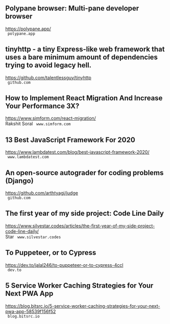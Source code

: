 ## Polypane browser: Multi-pane developer browser  
https://polypane.app/  
 ` polypane.app`
  

## tinyhttp - a tiny Express-like web framework that uses a bare minimum amount of dependencies trying to avoid legacy hell.  
https://github.com/talentlessguy/tinyhttp  
 ` github.com`
  

## How to Implement React Migration And Increase Your Performance 3X?  
https://www.simform.com/react-migration/  
Rakshit Soral ` www.simform.com`
  

## 13 Best JavaScript Framework For 2020  
https://www.lambdatest.com/blog/best-javascript-framework-2020/  
 ` www.lambdatest.com`
  

## An open-source autograder for coding problems (Django)  
https://github.com/arthtyagi/judge  
 ` github.com`
  

## The first year of my side project: Code Line Daily  
https://www.silvestar.codes/articles/the-first-year-of-my-side-project-code-line-daily/  
Star ` www.silvestar.codes`
  

## To Puppeteer, or to Cypress  
https://dev.to/jalal246/to-puppeteer-or-to-cypress-4ccl  
 ` dev.to`
  

## 5 Service Worker Caching Strategies for Your Next PWA App  
https://blog.bitsrc.io/5-service-worker-caching-strategies-for-your-next-pwa-app-58539f156f52  
 ` blog.bitsrc.io`
  


